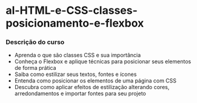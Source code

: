 ﻿# al-HTML-e-CSS-classes-posicionamento-e-flexbox
### Descrição do curso
- Aprenda o que são classes CSS e sua importância
- Conheça o Flexbox e aplique técnicas para posicionar seus elementos de forma prática
- Saiba como estilizar seus textos, fontes e ícones
- Entenda como posicionar os elementos de uma página com CSS
- Descubra como aplicar efeitos de estilização alterando cores, arredondamentos e importar fontes para seu projeto
